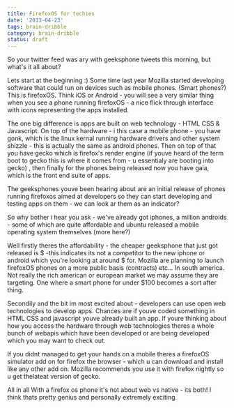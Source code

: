```yaml
---
title: FirefoxOS for techies
date: '2013-04-23'
tags: brain-dribble
category: brain-dribble
status: draft
---
```


So your twitter feed was ary with geeksphone tweets this morning, but what's it all about?

Lets start at the beginning :) Some time last year Mozilla started developing software that could run on devices such as mobile phones. (Smart phones?) This is firefoxOS. Think iOS or Android - you will see a very similar thing when you see a phone running firefoxOS - a nice flick through interface with icons representing the apps installed.

The one big difference is apps are built on web technology - HTML CSS & Javascript. On top of the hardware - i this case a mobile phone - you have gonk, which is the linux kernal running hardware drivers and other system shizzle - this is actually the same as android phones. Then on top of that you have gecko which is firefox's render engine (if youve heard of the term boot to gecko this is where it comes from - u essentialy are booting into gecko) , then finally for the phones being released now you have gaia, which is the front end suite of apps.

The geeksphones youve been hearing about are an initial release of phones running firefoxos aimed at developers so they can start developing and testing apps on them - we can look ar them as an indicator?

So why bother i hear you ask - we've already got iphones, a million androids - some of which are quite affordable and ubuntu released a mobile operating system themselves (more here?)

Well firstly theres the affordability - the cheaper geeksphone that just got released is $ -this indicates its not a competitor to the new iphone or android which you're looking at around $ for. Mozilla are planning to launch firefoxOS phones on a more public basis (contracts) etc... In south america. Not really the rich american or european market we may assume they are targeting. One where a smart phone for under $100 becomes a sort after thing.

Secondily and the bit im most excited about - developers can use open web technologies to develop apps. Chances are if youve coded something in HTML CSS and javascript youve already built an app. If youre thinking about how you access the hardware through web technologies theres a whole bunch of webapis which have been developed or are being developed which you may want to check out.

If you didnt managed to get your hands on a mobile theres a firefoxOS simulator add on for firefox the browser - which u can download and install like any other add on. Mozilla recommends you use it with firefox nightly so u get thelateat version of gecko.

All in all With a firefox os phone it's not about web vs native - its both! I think thats pretty genius and personally extremely exciting.
